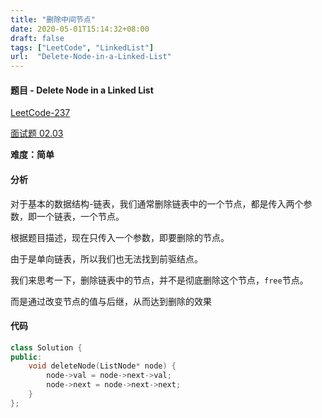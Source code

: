 ```yaml
---
title: "删除中间节点"
date: 2020-05-01T15:14:32+08:00
draft: false
tags: ["LeetCode", "LinkedList"]
url:  "Delete-Node-in-a-Linked-List"
---
```


#### 题目 - Delete Node in a Linked List

[LeetCode-237](https://leetcode-cn.com/problems/delete-node-in-a-linked-list/)

[面试题 02.03](https://leetcode-cn.com/problems/delete-middle-node-lcci/submissions/)

**难度：简单**

#### 分析

对于基本的数据结构-链表，我们通常删除链表中的一个节点，都是传入两个参数，即一个链表，一个节点。

根据题目描述，现在只传入一个参数，即要删除的节点。

由于是单向链表，所以我们也无法找到前驱结点。

我们来思考一下，删除链表中的节点，并不是彻底删除这个节点，`free`节点。

而是通过改变节点的值与后继，从而达到删除的效果

#### 代码

```c++
class Solution {
public:
    void deleteNode(ListNode* node) {
        node->val = node->next->val;
        node->next = node->next->next;
    }
};
```

